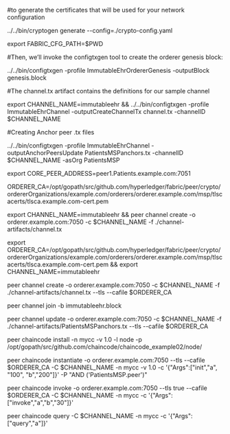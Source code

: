 #to generate the certificates that will be used for your network configuration

../../bin/cryptogen generate --config=./crypto-config.yaml
   

export FABRIC_CFG_PATH=$PWD

#Then, we’ll invoke the configtxgen tool to create the orderer genesis block:

../../bin/configtxgen -profile ImmutableEhrOrdererGenesis -outputBlock genesis.block

#The channel.tx artifact contains the definitions for our sample channel

export CHANNEL_NAME=immutableehr  && ../../bin/configtxgen -profile ImmutableEhrChannel -outputCreateChannelTx channel.tx -channelID $CHANNEL_NAME

#Creating Anchor peer .tx files

../../bin/configtxgen -profile ImmutableEhrChannel -outputAnchorPeersUpdate PatientsMSPanchors.tx -channelID $CHANNEL_NAME -asOrg PatientsMSP


export CORE_PEER_ADDRESS=peer1.Patients.example.com:7051

ORDERER_CA=/opt/gopath/src/github.com/hyperledger/fabric/peer/crypto/ordererOrganizations/example.com/orderers/orderer.example.com/msp/tlscacerts/tlsca.example.com-cert.pem

export CHANNEL_NAME=immutableehr && peer channel create -o orderer.example.com:7050 -c $CHANNEL_NAME -f ./channel-artifacts/channel.tx 


export ORDERER_CA=/opt/gopath/src/github.com/hyperledger/fabric/peer/crypto/ordererOrganizations/example.com/orderers/orderer.example.com/msp/tlscacerts/tlsca.example.com-cert.pem  && export CHANNEL_NAME=immutableehr

peer channel create -o orderer.example.com:7050 -c $CHANNEL_NAME -f ./channel-artifacts/channel.tx --tls --cafile $ORDERER_CA

peer channel join -b immutableehr.block

peer channel update -o orderer.example.com:7050 -c $CHANNEL_NAME -f ./channel-artifacts/PatientsMSPanchors.tx --tls --cafile $ORDERER_CA

peer chaincode install -n mycc -v 1.0 -l node -p /opt/gopath/src/github.com/chaincode/chaincode_example02/node/

peer chaincode instantiate -o orderer.example.com:7050 --tls --cafile $ORDERER_CA -C $CHANNEL_NAME -n mycc -v 1.0 -c '{"Args":["init","a", "100", "b","200"]}' -P "AND ('PatientsMSP.peer')"

peer chaincode invoke -o orderer.example.com:7050 --tls true --cafile $ORDERER_CA -C $CHANNEL_NAME -n mycc -c '{"Args":["invoke","a","b","30"]}'

peer chaincode query -C $CHANNEL_NAME -n mycc -c '{"Args":["query","a"]}'





